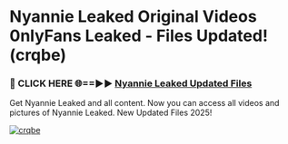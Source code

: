 # Nyannie Leaked Original Videos 0nlyFans Leaked - Files Updated! (crqbe)

<h3>🔴 CLICK HERE 🌐==►► <a href="https://tinyurl.com/ehrbuxhb" rel="nofollow">Nyannie Leaked Updated Files</a></h3>

Get Nyannie Leaked and all content. Now you can access all videos and pictures of Nyannie Leaked. New Updated Files 2025!

[![crqbe](https://i.imgur.com/lVYEuWS.gif)](https://tinyurl.com/ehrbuxhb)
